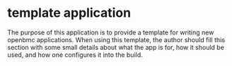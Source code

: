 # template application
The purpose of this application is to provide a template for writing new openbmc
applications.  When using this template, the author should fill this section
with some small details about what the app is for, how it should be used, and
how one configures it into the build.